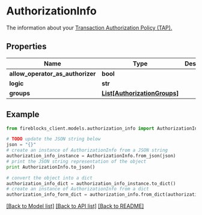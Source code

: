 # AuthorizationInfo

The information about your [Transaction Authorization Policy (TAP).](https://developers.fireblocks.com/docs/capabilities#transaction-authorization-policy-tap)

## Properties

Name | Type | Description | Notes
------------ | ------------- | ------------- | -------------
**allow_operator_as_authorizer** | **bool** |  | [optional] 
**logic** | **str** |  | [optional] 
**groups** | [**List[AuthorizationGroups]**](AuthorizationGroups.md) |  | [optional] 

## Example

```python
from fireblocks_client.models.authorization_info import AuthorizationInfo

# TODO update the JSON string below
json = "{}"
# create an instance of AuthorizationInfo from a JSON string
authorization_info_instance = AuthorizationInfo.from_json(json)
# print the JSON string representation of the object
print AuthorizationInfo.to_json()

# convert the object into a dict
authorization_info_dict = authorization_info_instance.to_dict()
# create an instance of AuthorizationInfo from a dict
authorization_info_form_dict = authorization_info.from_dict(authorization_info_dict)
```
[[Back to Model list]](../README.md#documentation-for-models) [[Back to API list]](../README.md#documentation-for-api-endpoints) [[Back to README]](../README.md)


